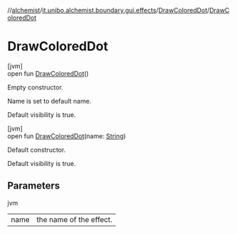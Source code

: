 //[alchemist](../../../index.md)/[it.unibo.alchemist.boundary.gui.effects](../index.md)/[DrawColoredDot](index.md)/[DrawColoredDot](-draw-colored-dot.md)

# DrawColoredDot

[jvm]\
open fun [DrawColoredDot](-draw-colored-dot.md)()

Empty constructor. 

 Name is set to default name. 

 Default visibility is true.

[jvm]\
open fun [DrawColoredDot](-draw-colored-dot.md)(name: [String](https://docs.oracle.com/javase/8/docs/api/java/lang/String.html))

Default constructor. 

 Default visibility is true.

## Parameters

jvm

| | |
|---|---|
| name | the name of the effect. |
